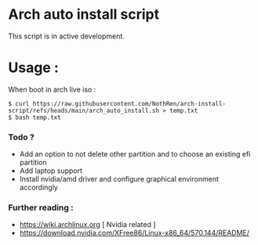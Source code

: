 # Arch auto install script 

This script is in active development. 

# Usage : 

When boot in arch live iso : 
```
$ curl https://raw.githubusercontent.com/NothRen/arch-install-script/refs/heads/main/arch_auto_install.sh > temp.txt
$ bash temp.txt
```


### Todo ?

- Add an option to not delete other partition and to choose an existing efi partition
- Add laptop support
- Install nvidia/amd driver and configure graphical environment accordingly

### Further reading :
- https://wiki.archlinux.org
[ Nvidia related ]
- https://download.nvidia.com/XFree86/Linux-x86_64/570.144/README/
